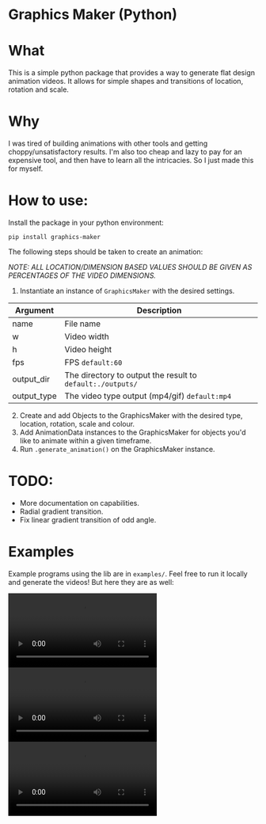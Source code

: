 # Graphics Maker (Python)

# What

This is a simple python package that provides a way to generate flat design animation videos.
It allows for simple shapes and transitions of location, rotation and scale.

# Why

I was tired of building animations with other tools and getting choppy/unsatisfactory results. I'm also too cheap and lazy to pay for an expensive tool, and then have to learn all the intricacies. So I just made this for myself.

# How to use:

Install the package in your python environment:

`pip install graphics-maker`

The following steps should be taken to create an animation:

*NOTE: ALL LOCATION/DIMENSION BASED VALUES SHOULD BE GIVEN AS PERCENTAGES OF THE VIDEO DIMENSIONS.*

1. Instantiate an instance of `GraphicsMaker` with the desired settings.

| Argument    | Description                                                |
|-------------|------------------------------------------------------------|
| name        | File name                                                  |
| w           | Video width                                                |
| h           | Video height                                               |
| fps         | FPS `default:60`                                           |
| output_dir  | The directory to output the result to `default:./outputs/` |
| output_type | The video type output (mp4/gif) `default:mp4`              |

2. Create and add Objects to the GraphicsMaker with the desired type, location, rotation, scale and colour.
3. Add AnimationData instances to the GraphicsMaker for objects you'd like to animate within a given timeframe.
4. Run `.generate_animation()` on the GraphicsMaker instance.

# TODO:

- More documentation on capabilities.
- Radial gradient transition.
- Fix linear gradient transition of odd angle.

# Examples

Example programs using the lib are in `examples/`. Feel free to run it locally and generate the videos! But here they are as well:

![alt text](https://raw.githubusercontent.com/davidoberholzer/graphics-maker/master/examples/vids/hexes.mp4)
![alt text](https://raw.githubusercontent.com/davidoberholzer/graphics-maker/master/examples/vids/blinds.mp4)
![alt text](https://raw.githubusercontent.com/davidoberholzer/graphics-maker/master/examples/vids/test.mp4)